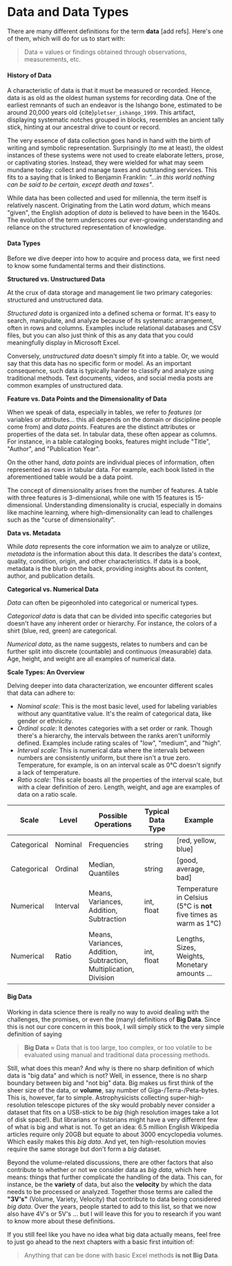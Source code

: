 # Data and Data Types

There are many different definitions for the term **data** [add refs]. Here's one of them, which will do for us to start with:

> Data ≈ values or findings obtained through observations, measurements, etc.

#### History of Data

A characteristic of data is that it must be measured or recorded. Hence, data is as old as the oldest human systems for recording data. One of the earliest remnants of such an endeavor is the Ishango bone, estimated to be around 20,000 years old {cite}`pletser_ishango_1999`. This artifact, displaying systematic notches grouped in blocks, resembles an ancient tally stick, hinting at our ancestral drive to count or record.

The very essence of data collection goes hand in hand with the birth of writing and symbolic representation. Surprisingly (to me at least), the oldest instances of these systems were not used to create elaborate letters, prose, or captivating stories. Instead, they were wielded for what may seem mundane today: collect and manage taxes and outstanding services. This fits to a saying that is linked to Benjamin Franklin: *"...in this world nothing can be said to be certain, except death and taxes"*.

While data has been collected and used for millennia, the term itself is relatively nascent. Originating from the Latin word *datum*, which means "given", the English adoption of *data* is believed to have been in the 1640s. The evolution of the term  underscores our ever-growing understanding and reliance on the  structured representation of knowledge.

#### Data Types

Before we dive deeper into how to acquire and process data, we first need to know some fundamental terms and their distinctions. 

**Structured vs. Unstructured Data**

At the crux of data storage and management lie two primary categories: structured and unstructured data.

*Structured data* is organized into a defined schema or format. It's easy to search, manipulate, and analyze because of its systematic arrangement, often in rows and columns. Examples include relational databases and CSV files, but you can also just think of this as any data that you could meaningfully display in Microsoft Excel. 

Conversely, *unstructured data* doesn't simply fit into a table. Or, we would say that this data has no specific form or model. As an important consequence, such data is typically harder to classify and analyze using traditional methods. Text documents, videos, and social media posts are common examples of unstructured data.

**Feature vs. Data Points and the Dimensionality of Data**

When we speak of data, especially in tables, we refer to *features* (or variables or attributes... this all depends on the domain or discipline people come from) and *data points*. Features are the distinct attributes or properties of the data set. In tabular data, these often appear as columns. For instance, in a table cataloging books, features might include "Title", "Author", and "Publication Year".

On the other hand, *data points* are individual pieces of information, often represented as rows in tabular data. For example, each book listed in the aforementioned table would be a data point.

The concept of dimensionality arises from the number of features. A table with three features is 3-dimensional, while one with 15 features is 15-dimensional. Understanding dimensionality is crucial, especially in domains like machine learning, where high-dimensionality can lead to challenges such as the "curse of dimensionality".

**Data vs. Metadata**

While *data* represents the core information we aim to analyze or utilize, *metadata* is the information about this data. It describes the data's context, quality, condition, origin, and other characteristics. If data is a book, metadata is the blurb on the back, providing insights about its content, author, and publication details.

**Categorical vs. Numerical Data**

*Data* can often be pigeonholed into categorical or numerical types.

*Categorical data* is data that can be divided into specific categories but doesn't have any inherent order or hierarchy. For instance, the colors of a shirt (blue, red, green) are categorical.

*Numerical data*, as the name suggests, relates to numbers and can be further split into discrete (countable) and continuous (measurable) data. Age, height, and weight are all examples of numerical data.

**Scale Types: An Overview**

Delving deeper into data characterization, we encounter different scales that data can adhere to:

- *Nominal scale*: This is the most basic level, used for labeling variables without any quantitative value. It's the realm of categorical data, like gender or ethnicity.
- *Ordinal scale*: It denotes categories with a set order or rank. Though there's a hierarchy, the intervals between the ranks aren't uniformly defined. Examples include rating scales of "low", "medium", and "high".
- *Interval scale*: This is numerical data where the intervals between numbers are consistently uniform, but there isn't a true zero. Temperature, for example, is on an interval scale as 0°C doesn't signify a lack of temperature.
- *Ratio scale*: This scale boasts all the properties of the interval scale, but with a clear definition of zero. Length, weight, and age are examples of data on a ratio scale.

| Scale       | Level    | Possible Operations                                          | Typical Data Type | Example                                                      |
| ----------- | -------- | ------------------------------------------------------------ | ----------------- | ------------------------------------------------------------ |
| Categorical | Nominal  | Frequencies                                                  | string            | [red, yellow, blue]                                          |
| Categorical | Ordinal  | Median, Quantiles                                            | string            | [good, average, bad]                                         |
| Numerical   | Interval | Means, Variances, Addition, Subtraction                      | int, float        | Temperature in Celsius (5°C is **not** five times as warm as 1°C) |
| Numerical   | Ratio    | Means, Variances, Addition, Subtraction, Multiplication, Division | int, float        | Lengths, Sizes, Weights, Monetary amounts ...                |

#### Big Data

Working in data science there is really no way to avoid dealing with the challenges, the promises, or even the (many) definitions of **Big Data**. Since this is not our core concern in this book, I will simply stick to the very simple definition of saying 

> **Big Data** ≈ Data that is too large, too complex, or too volatile to be evaluated using manual and traditional data processing methods.

Still, what does this mean? And why is there no sharp definition of which data is "big data" and which is not? Well, in essence, there is no sharp boundary between big and "not big" data. Big makes us first think of  the sheer size of the data, or **volume**, say number of Giga-/Terra-/Peta-bytes. This is, however, far to simple. Astrophysicists collecting super-high-resolution telescope pictures of the sky would probably never consider a dataset that fits on a USB-stick to be *big* (high resolution images take a lot of disk space!). But librarians or historians might have a very different few of what is big and what is not. To get an idea: 6.5 million English Wikipedia articles require only 20GB but equate to about 3000 encyclopedia volumes. Which easily makes this *big data*. And yet, ten high-resolution movies require the same storage but don't form a *big* dataset.

Beyond the volume-related discussions, there are other factors that also contribute to whether or not we consider data as *big data*, which here means: things that further complicate the handling of the data. This can, for instance, be the **variety** of data, but also the **velocity** by which the data needs to be processed or analyzed. Together those terms are called the **"3V's"** (Volume, Variety, Velocity) that contribute to data being considered *big data*. Over the years, people started to add to this list, so that we now also have 4V's or 5V's ... but I will leave this for you to research if you want to know more about these definitions.

If you still feel like you have no idea what big data actually means, feel free to just go ahead to the next chapters with a basic first intuition of: 

> Anything that can be done with basic Excel methods **is not Big Data**.

